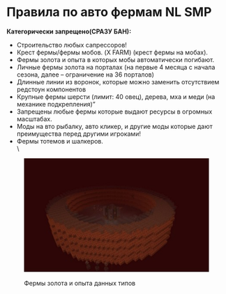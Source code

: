 # Правила по авто фермам NL SMP

**Категорически запрещено(СРАЗУ БАН):**

* Строительство любых сапрессоров!
* Крест фермы/фермы мобов. (X FARM) (крест фермы на мобах).
* Фермы золота и опыта в которых мобы автоматически погибают.
* Личные фермы золота на порталах (на первые 4 месяца с начала сезона, далее – ограничение на 36 порталов)
* Длинные линии из воронок, которые можно заменить отсутствием редстоун компонентов
* Крупные фермы шерсти (лимит: 40 овец), дерева, мха и меди (на механике подкрепления)”
* Запрещены любые фермы которые выдают ресурсы в огромных масштабах.
* Моды на вто рыбалку, авто кликер, и другие моды которые дают преимущества перед другими игроками!
* Фермы тотемов и шалкеров.\
  \


<figure><img src="../.gitbook/assets/Скриншот 10-07-2024 190550.jpg" alt=""><figcaption><p>Фермы золота и опыта данных типов</p></figcaption></figure>

